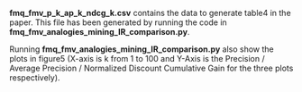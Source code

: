 **fmq_fmv_p_k_ap_k_ndcg_k.csv** contains the data to generate table4 in the paper.
This file has been generated by running the code in **fmq_fmv_analogies_mining_IR_comparison.py**. <br/>
  
Running **fmq_fmv_analogies_mining_IR_comparison.py** also show the plots in figure5 (X-axis is k from 1 to 100 and 
Y-Axis is the Precision / Average Precision / Normalized Discount Cumulative Gain for the three plots respectively). 